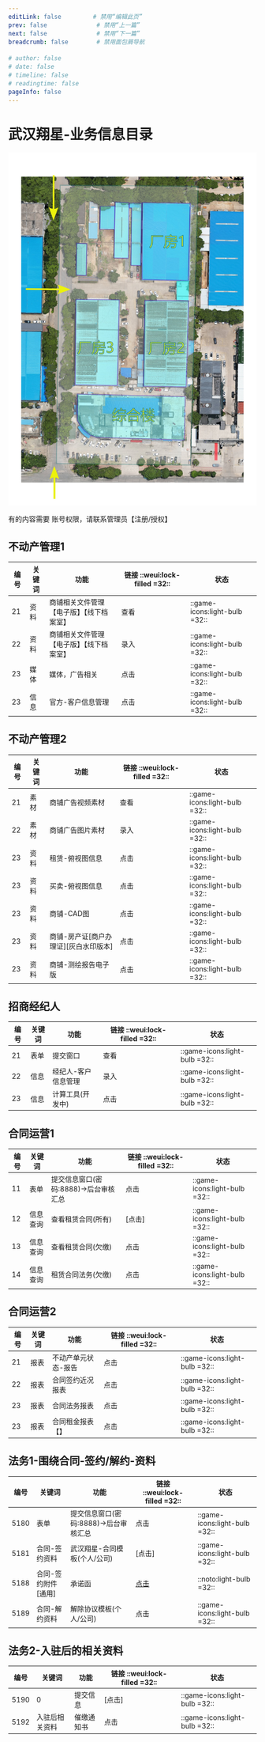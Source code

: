 ```yaml
---
editLink: false         # 禁用“编辑此页”
prev: false              # 禁用“上一篇”
next: false              # 禁用“下一篇”
breadcrumb: false        # 禁用面包屑导航

# author: false
# date: false
# timeline: false
# readingtime: false 
pageInfo: false
---
```




# 武汉翔星-业务信息目录

<!-- <div width='auto'>![武汉翔星-区域](./whxx-map.jpg)</div> -->

![武汉翔星-区域 =500x](./whxx-map.jpg)

有的内容需要 账号权限，请联系管理员【注册/授权】

## 不动产管理1 




| 编号    | 关键词   | 功能    | 链接 ::weui:lock-filled =32:: | 状态 | 
|---------------- | --------------- | --------------- | ----|----|
| 21   | 资料  | 商铺相关文件管理【电子版】【线下档案室】|查看 |::game-icons:light-bulb =32:: |
| 22   | 资料  |商铺相关文件管理【电子版】【线下档案室】 | 录入 |::game-icons:light-bulb =32:: |
| 23   | 媒体  | 媒体，广告相关 |点击|::game-icons:light-bulb =32:: |
| 23   | 信息  | 官方-客户信息管理 |点击|::game-icons:light-bulb =32:: |

## 不动产管理2

| 编号    | 关键词   | 功能    | 链接  ::weui:lock-filled =32::| 状态 |
|---------------- | --------------- | --------------- | ----|----|
| 21   | 素材  | 商铺广告视频素材 |查看 |::game-icons:light-bulb =32:: |
| 22   | 素材  | 商铺广告图片素材 | 录入 |::game-icons:light-bulb =32:: |
| 23   | 资料  | 租赁-俯视图信息 |点击|::game-icons:light-bulb =32:: |
| 23   | 资料  | 买卖-俯视图信息 |点击|::game-icons:light-bulb =32:: |
| 23   | 资料  | 商铺-CAD图 |点击|::game-icons:light-bulb =32:: |
| 23   | 资料  | 商铺-房产证[商户办理证][灰白水印版本] |点击|::game-icons:light-bulb =32:: |
| 23   | 资料  | 商铺-测绘报告电子版 |点击|::game-icons:light-bulb =32:: |

## 招商经纪人

| 编号    | 关键词   | 功能    | 链接  ::weui:lock-filled =32::| 状态 |
|---------------- | --------------- | --------------- | ----|----|
| 21   | 表单  | 提交窗口 |查看 |::game-icons:light-bulb =32:: |
| 22   | 信息  | 经纪人-客户信息管理 | 录入 |::game-icons:light-bulb =32:: |
| 23   | 信息  | 计算工具(开发中) |点击|::game-icons:light-bulb =32:: |

## 合同运营1

| 编号    | 关键词    | 功能    | 链接  ::weui:lock-filled =32::| 状态 |
|---------------- | --------------- | --------------- | ----|----|
| 11   | 表单 | 提交信息窗口(密码:8888)->后台审核汇总  |点击|::game-icons:light-bulb =32:: |
| 12    | 信息查询    | 查看租赁合同(所有)   |[点击]|::game-icons:light-bulb =32:: |
| 13   | 信息查询   | 查看租赁合同(欠缴)  |点击|::game-icons:light-bulb =32:: |
| 14   | 信息查询  | 租赁合同法务(欠缴)   |点击|::game-icons:light-bulb =32:: |


## 合同运营2

| 编号    | 关键词    | 功能    | 链接  ::weui:lock-filled =32::|状态|
|---------------- | --------------- | --------------- | ----|--|
| 21   | 报表   | 不动产单元状态-报告  |点击|::game-icons:light-bulb =32:: |
| 22   | 报表  | 合同签约近况报表 |点击|::game-icons:light-bulb =32:: |
| 23   | 报表  | 合同法务报表 |点击|::game-icons:light-bulb =32:: |
| 23   | 报表 | 合同租金报表【】 |点击|::game-icons:light-bulb =32:: |

## 法务1-围绕合同-签约/解约-资料

| 编号    | 关键词    | 功能    | 链接 ::weui:lock-filled =32::|状态|
|---------------- | --------------- | --------------- | ----|--|
| 5180   | 表单   | 提交信息窗口(密码:8888)->后台审核汇总   |点击|::game-icons:light-bulb =32:: |
| 5181   | 合同-签约资料  | 武汉翔星-合同模板(个人/公司) |[点击]|::game-icons:light-bulb =32:: |
|  5188   | 合同-签约附件[通用]  | 承诺函 |[点击](https://nocodb.yljt.info/dashboard/#/nc/pdpso6qkpf3750c/m7tlrrg0wutn8in)|::noto:light-bulb =32:: |
| 5189   | 合同-解约资料  | 解除协议模板(个人/公司) |点击|::game-icons:light-bulb =32:: |


## 法务2-入驻后的相关资料
| 编号    | 关键词    | 功能    | 链接 ::weui:lock-filled =32::|状态|
|---------------- | --------------- | --------------- | ----|--|
| 5190   | 0  | 提交信息 |[点击]|::game-icons:light-bulb =32:: |
| 5192   | 入驻后相关资料  | 催缴通知书 |点击|::game-icons:light-bulb =32:: |
